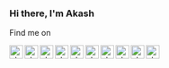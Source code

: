 <!--
**akamhy/akamhy** is a ✨ _special_ ✨ repository because its `README.md` (this file) appears on your GitHub profile.

Here are some ideas to get you started:

- 🔭 I’m currently working on ...
- 🌱 I’m currently learning ...
- 👯 I’m looking to collaborate on ...
- 🤔 I’m looking for help with ...
- 💬 Ask me about ...
- 📫 How to reach me: ...
- 😄 Pronouns: ...
- ⚡ Fun fact: ...
-->
### Hi there, I'm Akash



Find me on

<a href="https://pypi.org/user/akamhy/">
  <img align="left" alt="akamhy - PyPi" width="24px" src="https://cdn.jsdelivr.net/npm/simple-icons@v3/icons/pypi.svg"/>
</a>

<a href="https://gitlab.com/akamhy">
  <img align="left" alt="akamhy - GitLab" width="24px" src="https://cdn.jsdelivr.net/npm/simple-icons@v3/icons/gitlab.svg"/>
</a>

<a href="https://www.kaggle.com/akamhy">
  <img align="left" alt="akamhy - Kaggle" width="24px" src="https://cdn.jsdelivr.net/npm/simple-icons@v3/icons/kaggle.svg"/>
</a>

<a href="https://www.npmjs.com/~akamhy">
  <img align="left" alt="akamhy - NPM" width="24px" src="https://cdn.jsdelivr.net/npm/simple-icons@v3/icons/npm.svg"/>
</a>

<a href="mailto:akash3pro@gmail.com">
  <img align="left" alt="akamhy - Gmail" width="24px" src="https://cdn.jsdelivr.net/npm/simple-icons@v3/icons/gmail.svg"/>
</a>

<a href="https://launchpad.net/~akamhy">
  <img align="left" alt="akamhy - Launchpad" width="24px" src="https://cdn.jsdelivr.net/npm/simple-icons@v3/icons/launchpad.svg"/>
</a>

<a href="https://en.wikipedia.org/wiki/User:Akamhy">
  <img align="left" alt="akamhy - Wikipedia - Wikimedia wikis" width="24px" src="https://cdn.jsdelivr.net/npm/simple-icons@v3/icons/wikipedia.svg"/>
</a>

<a href="https://medium.com/@akamhy">
  <img align="left" alt="akamhy - Medium" width="24px" src="https://cdn.jsdelivr.net/npm/simple-icons@v3/icons/medium.svg"/>
</a>

<a href="https://codepen.io/akamhy">
  <img align="left" alt="akamhy - CodePen" width="24px" src="https://cdn.jsdelivr.net/npm/simple-icons@v3/icons/codepen.svg"/>
</a>
<!--

<a href="https://www.freecodecamp.org/akamhy">
  <img align="left" alt="akamhy - freeCodeCamp" width="24px" src="https://cdn.jsdelivr.net/npm/simple-icons@v3/icons/freecodecamp.svg"/>
</a>

<a href="https://www.codechef.com/users/akamhy">
  <img align="left" alt="akamhy - CodeChef" width="24px" src="https://cdn.jsdelivr.net/npm/simple-icons@v3/icons/codechef.svg"/>
</a>

<a href="https://www.hackerrank.com/akamhy?hr_r=1">
  <img align="left" alt="akamhy - HackerRank" width="24px" src="https://cdn.jsdelivr.net/npm/simple-icons@v3/icons/hackerrank.svg"/>
</a>

<a href="https://www.reddit.com/user/akamhy">
  <img align="left" alt="akamhy - Reddit" width="24px" src="https://cdn.jsdelivr.net/npm/simple-icons@v3/icons/reddit.svg"/>
</a>
-->

<a href="https://keybase.io/akamhy">
  <img align="left" alt="akamhy - Keybase" width="24px" src="https://cdn.jsdelivr.net/npm/simple-icons@v3/icons/keybase.svg"/>
</a>
